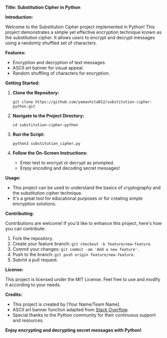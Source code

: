 **Title: Substitution Cipher in Python**

**Introduction:**

Welcome to the Substitution Cipher project implemented in Python! This project demonstrates a simple yet effective encryption technique known as the substitution cipher. It allows users to encrypt and decrypt messages using a randomly shuffled set of characters.

**Features:**

- Encryption and decryption of text messages.
- ASCII art banner for visual appeal.
- Random shuffling of characters for encryption.

**Getting Started:**

1. **Clone the Repository:**
   ```
   git clone https://github.com/yamashita012/substitution-cipher-python.git
   ```

2. **Navigate to the Project Directory:**
   ```
   cd substitution-cipher-python
   ```

3. **Run the Script:**
   ```
   python3 substitution_cipher.py
   ```

4. **Follow the On-Screen Instructions:**
   - Enter text to encrypt or decrypt as prompted.
   - Enjoy encoding and decoding secret messages!

**Usage:**

- This project can be used to understand the basics of cryptography and the substitution cipher technique.
- It's a great tool for educational purposes or for creating simple encryption solutions.

**Contributing:**

Contributions are welcome! If you'd like to enhance this project, here's how you can contribute:

1. Fork the repository.
2. Create your feature branch: `git checkout -b feature/new-feature`.
3. Commit your changes: `git commit -am 'Add a new feature'`.
4. Push to the branch: `git push origin feature/new-feature`.
5. Submit a pull request.

**License:**

This project is licensed under the MIT License. Feel free to use and modify it according to your needs.

**Credits:**

- This project is created by [Your Name/Team Name].
- ASCII art banner function adapted from [Stack Overflow](https://stackoverflow.com/questions/493386/how-to-print-without-newline-or-space).
- Special thanks to the Python community for their continuous support and resources.

**Enjoy encrypting and decrypting secret messages with Python!**
